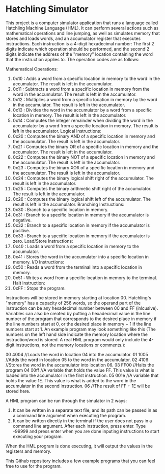 # Hatchling Simulator
This project is a computer simulator application that runs a language called Hatchling Machine Language (HML). It can perform several actions such as mathematical operations and line jumping, as well as simulates memory that stores and loads words, and an accumulator register that executes instructions. Each instruction is a 4-digit hexadecimal number: The first 2 digits indicate which operation should be performed, and the second 2 digits indicate the address of the "memory" location containing the word that the instruction applies to. The operation codes are as follows:

Mathematical Operations:
1. 0x10 : Adds a word from a specific location in memory to the word in the accumulator. The result is left in the accumulator.
2. 0x11 : Subtracts a word from a specific location in memory from the word in the accumulator. The result is left in the accumulator.
3. 0x12 : Multiplies a word from a specific location in memory by the word in the accumulator. The result is left in the accumulator.
4. 0x13 : Divides the word in the accumulator by a word from a specific location in memory. The result is left in the accumulator.
5. 0x14 : Computes the integer remainder when dividing the word in the accumulator by a word from a specific location in memory. The result is left in the accumulator.
Logical Instructions:
1. 0x20 : Computes the binary AND of a specific location in memory and the accumulator. The result is left in the accumulator.
2. 0x21 : Computes the binary OR of a specific location in memory and the accumulator. The result is left in the accumulator.
3. 0x22 : Computes the binary NOT of a specific location in memory and the accumulator. The result is left in the accumulator.
4. 0x23 : Computes the binary XOR of a specific location in memory and the accumulator. The result is left in the accumulator.
5. 0x24 : Computes the binary logical shift right of the accumulator. The result is left in the accumulator.
6. 0x25 : Computes the binary arithmetic shift right of the accumulator. The result is left in the accumulator.
7. 0x26 : Computes the binary logical shift left of the accumulator. The result is left in the accumulator.
Branching Instructions:
1. 0x30 : Branch to a specific location in memory.
2. 0x31 : Branch to a specific location in memory if the accumulator is negative.
3. 0x32 : Branch to a specific location in memory if the accumulator is positive.
4. 0x33 : Branch to a specific location in memory if the accumulator is zero.
Load/Store Instructions:
1. 0x40 : Loads a word from a specific location in memory to the accumulator.
2. 0x41 : Stores the word in the accumulator into a specific location in memory.
I/O Instructions:
1. 0x50 : Reads a word from the terminal into a specific location in memory.
2. 0x51 : Writes a word from a specific location in memory to the terminal.
Halt Instruction:
1. 0xFF : Stops the program.

Instructions will be stored in memory starting at location 00. Hatchling's "memory" has a capacity of 256 words, so the operand part of the instruction can be any hexadecimal number between 00 and FF (inlcusive). Variables can also be created by putting a hexadecimal value in the line number of the program that corresponds to the desired place in memory if the line numbers start at 0, or the desired place in memory + 1 if the line numbers start at 1.
An example program may look something like this (The numbers on the left hand side indicate the memory location where the instruction/word is stored. A real HML program would only include the 4-digit instructions, not the memory locations or comments.):

00   4004  //Loads the word in location 04 into the accumulator.
01   1005  //Adds the word in location 05 to the word in the accumulator.
02   4106  //Stores the word in the accumulator into location 06.
03   FF00  //Halts the program
04   00ff  //A variable that holds the value FF. This value is what is loaded into the accumulator in the first instruction.
05   001e  //A variable that holds the value 1E. This value is what is added to the word in the accumulator in the second instruction.
06   //The result of FF + 1E will be stored here.

A HML program can be run through the simulator in 2 ways:
1. It can be written in a separate text file, and its path can be passed in as a command line argument when executing the program.
2. It can be written directly in the terminal if the user does not pass in a command line argument. After each instruction, press enter. Type -99999 and press enter when you are done inputing instructions to start executing your program.

When the HML program is done executing, it will output the values in the registers and memory.

This Github repository includes a few example programs that you can feel free to use for the program.
